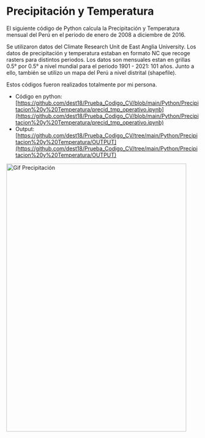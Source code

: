 # Precipitación y Temperatura
El siguiente código de Python calcula la Precipitación y Temperatura mensual del Perú en el periodo de enero de 2008 a diciembre de 2016.

Se utilizaron datos del Climate Research Unit de East Anglia University. Los datos de precipitación y temperatura estaban en formato NC que recoge rasters para distintos periodos. Los datos son mensuales estan en grillas 0.5° por 0.5° a nivel mundial para el periodo 1901 - 2021: 101 años. Junto a ello, también se utilizo un mapa del Perú a nivel distrital (shapefile).

Estos códigos fueron realizados totalmente por mi persona. 

- Código en python: [https://github.com/dest18/Prueba_Codigo_CV/blob/main/Python/Precipitacion%20y%20Temperatura/precid_tmp_operativo.ipynb](https://github.com/dest18/Prueba_Codigo_CV/blob/main/Python/Precipitacion%20y%20Temperatura/precid_tmp_operativo.ipynb)
- Output: [https://github.com/dest18/Prueba_Codigo_CV/tree/main/Python/Precipitacion%20y%20Temperatura/OUTPUT](https://github.com/dest18/Prueba_Codigo_CV/tree/main/Python/Precipitacion%20y%20Temperatura/OUTPUT)

<img src="https://github.com/dest18/Prueba_Codigo_CV/blob/main/Python/Precipitacion%20y%20Temperatura/OUTPUT/precipitacion_mapa_mensual/precipitacion.gif" alt="Gif Precipitación" width="470" height="700">
